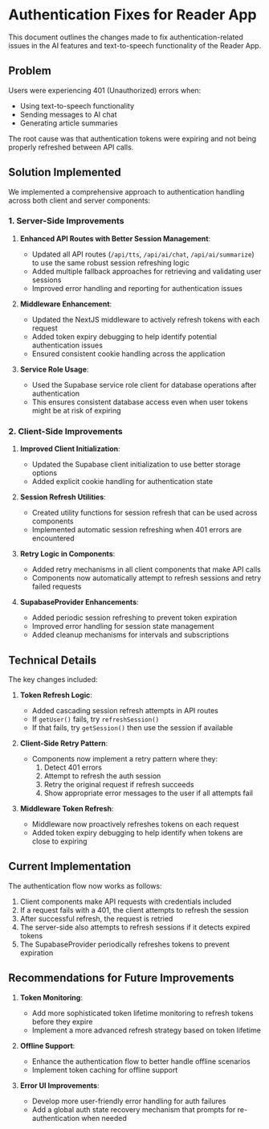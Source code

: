 # Authentication Fixes for Reader App

This document outlines the changes made to fix authentication-related issues in the AI features and text-to-speech functionality of the Reader App.

## Problem

Users were experiencing 401 (Unauthorized) errors when:
- Using text-to-speech functionality
- Sending messages to AI chat
- Generating article summaries

The root cause was that authentication tokens were expiring and not being properly refreshed between API calls.

## Solution Implemented

We implemented a comprehensive approach to authentication handling across both client and server components:

### 1. Server-Side Improvements

1. **Enhanced API Routes with Better Session Management**:
   - Updated all API routes (`/api/tts`, `/api/ai/chat`, `/api/ai/summarize`) to use the same robust session refreshing logic
   - Added multiple fallback approaches for retrieving and validating user sessions
   - Improved error handling and reporting for authentication issues

2. **Middleware Enhancement**:
   - Updated the NextJS middleware to actively refresh tokens with each request
   - Added token expiry debugging to help identify potential authentication issues
   - Ensured consistent cookie handling across the application

3. **Service Role Usage**:
   - Used the Supabase service role client for database operations after authentication
   - This ensures consistent database access even when user tokens might be at risk of expiring

### 2. Client-Side Improvements

1. **Improved Client Initialization**:
   - Updated the Supabase client initialization to use better storage options
   - Added explicit cookie handling for authentication state

2. **Session Refresh Utilities**:
   - Created utility functions for session refresh that can be used across components
   - Implemented automatic session refreshing when 401 errors are encountered

3. **Retry Logic in Components**:
   - Added retry mechanisms in all client components that make API calls
   - Components now automatically attempt to refresh sessions and retry failed requests

4. **SupabaseProvider Enhancements**:
   - Added periodic session refreshing to prevent token expiration
   - Improved error handling for session state management
   - Added cleanup mechanisms for intervals and subscriptions

## Technical Details

The key changes included:

1. **Token Refresh Logic**:
   - Added cascading session refresh attempts in API routes
   - If `getUser()` fails, try `refreshSession()`
   - If that fails, try `getSession()` then use the session if available

2. **Client-Side Retry Pattern**:
   - Components now implement a retry pattern where they:
     1. Detect 401 errors
     2. Attempt to refresh the auth session
     3. Retry the original request if refresh succeeds
     4. Show appropriate error messages to the user if all attempts fail

3. **Middleware Token Refresh**:
   - Middleware now proactively refreshes tokens on each request
   - Added token expiry debugging to help identify when tokens are close to expiring

## Current Implementation

The authentication flow now works as follows:

1. Client components make API requests with credentials included
2. If a request fails with a 401, the client attempts to refresh the session
3. After successful refresh, the request is retried
4. The server-side also attempts to refresh sessions if it detects expired tokens
5. The SupabaseProvider periodically refreshes tokens to prevent expiration

## Recommendations for Future Improvements

1. **Token Monitoring**:
   - Add more sophisticated token lifetime monitoring to refresh tokens before they expire
   - Implement a more advanced refresh strategy based on token lifetime

2. **Offline Support**:
   - Enhance the authentication flow to better handle offline scenarios
   - Implement token caching for offline support

3. **Error UI Improvements**:
   - Develop more user-friendly error handling for auth failures
   - Add a global auth state recovery mechanism that prompts for re-authentication when needed 